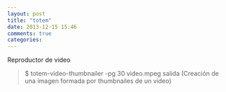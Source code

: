 ```yaml
---
layout: post
title: "totem"
date: 2013-12-15 15:46
comments: true
categories: 
---
```

Reproductor de video

>$ totem-video-thumbnailer -pg 30 video.mpeg salida (Creación de una imagen formada por thumbnailes de un video)

